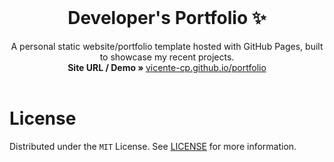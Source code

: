 <!-- PROJECT LOGO -->
<br />
<p align="center">
  <h1 align="center">Developer's Portfolio ✨</h1>

  <p align="center">
    A personal static website/portfolio template hosted with GitHub Pages, built to showcase my recent projects.
    <br />
    <strong>Site URL / Demo » </strong>
    <a href="https://vicente-cp.github.io/"> vicente-cp.github.io/portfolio</a>
    <br />
    <br />
  </p>
</p>


<!-- LICENSE -->
# License

Distributed under the `MIT` License. See [LICENSE](https://github.com/hashirshoaeb/portfolio/blob/main/LICENSE) for more information.
